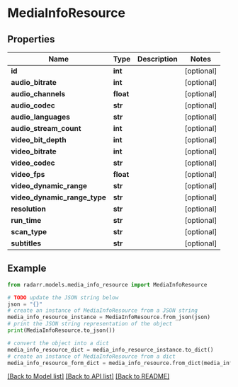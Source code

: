 # MediaInfoResource


## Properties

Name | Type | Description | Notes
------------ | ------------- | ------------- | -------------
**id** | **int** |  | [optional] 
**audio_bitrate** | **int** |  | [optional] 
**audio_channels** | **float** |  | [optional] 
**audio_codec** | **str** |  | [optional] 
**audio_languages** | **str** |  | [optional] 
**audio_stream_count** | **int** |  | [optional] 
**video_bit_depth** | **int** |  | [optional] 
**video_bitrate** | **int** |  | [optional] 
**video_codec** | **str** |  | [optional] 
**video_fps** | **float** |  | [optional] 
**video_dynamic_range** | **str** |  | [optional] 
**video_dynamic_range_type** | **str** |  | [optional] 
**resolution** | **str** |  | [optional] 
**run_time** | **str** |  | [optional] 
**scan_type** | **str** |  | [optional] 
**subtitles** | **str** |  | [optional] 

## Example

```python
from radarr.models.media_info_resource import MediaInfoResource

# TODO update the JSON string below
json = "{}"
# create an instance of MediaInfoResource from a JSON string
media_info_resource_instance = MediaInfoResource.from_json(json)
# print the JSON string representation of the object
print(MediaInfoResource.to_json())

# convert the object into a dict
media_info_resource_dict = media_info_resource_instance.to_dict()
# create an instance of MediaInfoResource from a dict
media_info_resource_form_dict = media_info_resource.from_dict(media_info_resource_dict)
```
[[Back to Model list]](../README.md#documentation-for-models) [[Back to API list]](../README.md#documentation-for-api-endpoints) [[Back to README]](../README.md)


